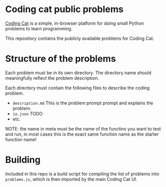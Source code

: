 # Coding cat public problems

[Coding Cat](https://github.com/tsani/coding-cat) is a simple, in-browser platform for doing small
Python problems to learn programming.

This repository contains the publicly available problems for Coding Cat.

# Structure of the problems

Each problem must be in its own directory. The directory name should meaningfully reflect the
problem description.

Each directory must contain the following files to describe the coding problem.

- `description.md`
  This is the problem prompt prompt and explains the problem.
- `io.json` TODO
- etc.

NOTE: the name in meta must be the name of the functino you want to test and
run, in most cases this is the exact same function name as the starter function
name!

# Building

Included in this repo is a build script for compiling the list of problems into `problems.js`,
which is then imported by the main Coding Cat UI.
